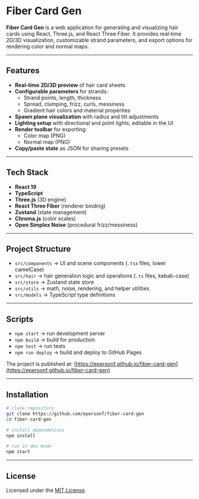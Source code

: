 # Fiber Card Gen

**Fiber Card Gen** is a web application for generating and visualizing hair cards using React, Three.js, and React Three Fiber. It provides real‑time 2D/3D visualization, customizable strand parameters, and export options for rendering color and normal maps.

---

## Features

- **Real‑time 2D/3D preview** of hair card sheets
- **Configurable parameters** for strands:
  - Strand points, length, thickness
  - Spread, clumping, frizz, curls, messiness
  - Gradient hair colors and material properties
- **Spawn plane visualization** with radius and tilt adjustments
- **Lighting setup** with directional and point lights, editable in the UI
- **Render toolbar** for exporting:
  - Color map (PNG)
  - Normal map (PNG)
- **Copy/paste state** as JSON for sharing presets

---

## Tech Stack

- **React 19**
- **TypeScript**
- **Three.js** (3D engine)
- **React Three Fiber** (renderer binding)
- **Zustand** (state management)
- **Chroma.js** (color scales)
- **Open Simplex Noise** (procedural frizz/messiness)

---

## Project Structure

- `src/components` → UI and scene components (`.tsx` files, lower camelCase)
- `src/hair` → hair generation logic and operations (`.ts` files, kebab-case)
- `src/store` → Zustand state store
- `src/utils` → math, noise, rendering, and helper utilities
- `src/models` → TypeScript type definitions

---

## Scripts

- `npm start` → run development server
- `npm build` → build for production
- `npm test` → run tests
- `npm run deploy` → build and deploy to GitHub Pages

The project is published at:
[https://epersonf.github.io/fiber-card-gen](https://epersonf.github.io/fiber-card-gen)

---

## Installation

```bash
# clone repository
git clone https://github.com/epersonf/fiber-card-gen
cd fiber-card-gen

# install dependencies
npm install

# run in dev mode
npm start
```

---

## License

Licensed under the [MIT License](LICENSE).